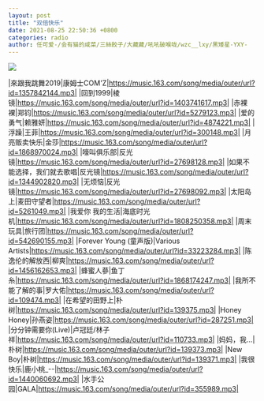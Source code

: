 ```yaml
---
layout: post
title: "双倍快乐"
date: 2021-08-25 22:50:36 +0800
categories: radio
author: 任可爱-/会有猫的咸菜/三絲餃子/大藏藏/吼吼破喉咙/wzc__lxy/黑矮星-YXY-
---
```

![]({{site.baseurl}}/images/cover_20210825.jpg)

|來跟我跳舞2019|康姆士COM'Z|https://music.163.com/song/media/outer/url?id=1357842144.mp3|
|回到1999|棱镜|https://music.163.com/song/media/outer/url?id=1403741617.mp3|
|赤裸裸|郑钧|https://music.163.com/song/media/outer/url?id=5279123.mp3|
|爱的勇气|赖雅妍|https://music.163.com/song/media/outer/url?id=4874221.mp3|
|浮躁|王菲|https://music.163.com/song/media/outer/url?id=300148.mp3|
|月亮贩卖快乐|金莎|https://music.163.com/song/media/outer/url?id=1868970024.mp3|
|嚎叫俱乐部|反光镜|https://music.163.com/song/media/outer/url?id=27698128.mp3|
|如果不能选择，我们就去歌唱|反光镜|https://music.163.com/song/media/outer/url?id=1344902820.mp3|
|无烦恼|反光镜|https://music.163.com/song/media/outer/url?id=27698092.mp3|
|太阳岛上|麦田守望者|https://music.163.com/song/media/outer/url?id=5261049.mp3|
|我爱你 我的生活|海底时光机|https://music.163.com/song/media/outer/url?id=1808250358.mp3|
|周末玩具|旅行团|https://music.163.com/song/media/outer/url?id=542690155.mp3|
|Forever Young (童声版)|Various Artists|https://music.163.com/song/media/outer/url?id=33223284.mp3|
|陈逸伦的解放西|柳爽|https://music.163.com/song/media/outer/url?id=1456162653.mp3|
|蜂蜜人蔘|鱼丁糸|https://music.163.com/song/media/outer/url?id=1868174247.mp3|
|我所不能了解的事|罗大佑|https://music.163.com/song/media/outer/url?id=109474.mp3|
|在希望的田野上|朴树|https://music.163.com/song/media/outer/url?id=139375.mp3|
|Honey Honey|孙燕姿|https://music.163.com/song/media/outer/url?id=287251.mp3|
|分分钟需要你(Live)|卢冠廷/林子祥|https://music.163.com/song/media/outer/url?id=110733.mp3|
|妈妈，我...|朴树|https://music.163.com/song/media/outer/url?id=139373.mp3|
|New Boy|朴树|https://music.163.com/song/media/outer/url?id=139371.mp3|
|我很快乐|鹿小桃_--|https://music.163.com/song/media/outer/url?id=1440060692.mp3|
|水手公园|GALA|https://music.163.com/song/media/outer/url?id=355989.mp3|

